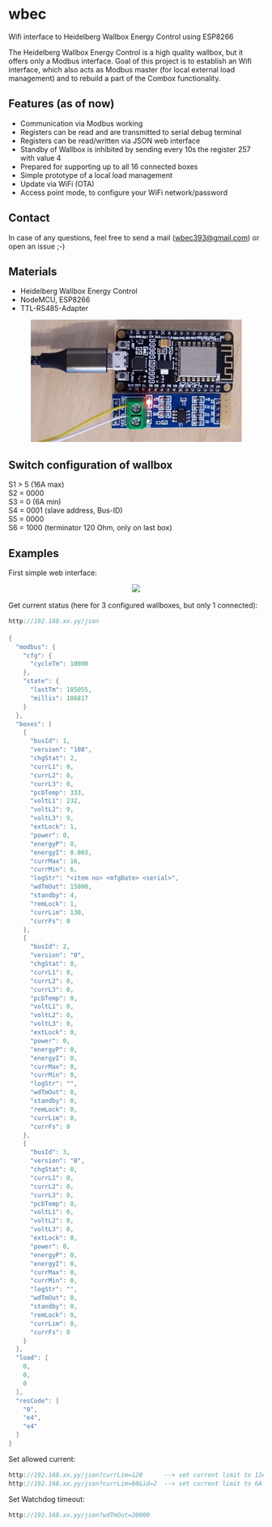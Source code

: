 # wbec
Wifi interface to Heidelberg Wallbox Energy Control using ESP8266  
  
The Heidelberg Wallbox Energy Control is a high quality wallbox, but it offers only a Modbus interface.
Goal of this project is to establish an Wifi interface, which also acts as Modbus master (for local external load management) and to rebuild a part of the Combox functionality.  

## Features (as of now)
- Communication via Modbus working
- Registers can be read and are transmitted to serial debug terminal
- Registers can be read/written via JSON web interface
- Standby of Wallbox is inhibited by sending every 10s the register 257 with value 4
- Prepared for supporting up to all 16 connected boxes
- Simple prototype of a local load management
- Update via WiFi (OTA)
- Access point mode, to configure your WiFi network/password

## Contact
In case of any questions, feel free to send a mail (wbec393@gmail.com) or open an issue  ;-)

## Materials
- Heidelberg Wallbox Energy Control
- NodeMCU, ESP8266
- TTL-RS485-Adapter

<p align="center">
  <img src="/images/wbec.jpg">
</p>

## Switch configuration of wallbox
S1 > 5 (16A max)  
S2 = 0000  
S3 = 0 (6A min)  
S4 = 0001 (slave address, Bus-ID)  
S5 = 0000  
S6 = 1000 (terminator 120 Ohm, only on last box)  

## Examples
First simple web interface:
<p align="center">
  <img src="https://i.ibb.co/kKSkL1X/wbec-Web-Interface.png">
</p>

Get current status (here for 3 configured wallboxes, but only 1 connected):
```c++
http://192.168.xx.yy/json

{
  "modbus": {
    "cfg": {
      "cycleTm": 10000
    },
    "state": {
      "lastTm": 185055,
      "millis": 186817
    }
  },
  "boxes": [
    {
      "busId": 1,
      "version": "108",
      "chgStat": 2,
      "currL1": 0,
      "currL2": 0,
      "currL3": 0,
      "pcbTemp": 333,
      "voltL1": 232,
      "voltL2": 9,
      "voltL3": 9,
      "extLock": 1,
      "power": 0,
      "energyP": 0,
      "energyI": 0.003,
      "currMax": 16,
      "currMin": 6,
      "logStr": "<item no> <mfgDate> <serial>",
      "wdTmOut": 15000,
      "standby": 4,
      "remLock": 1,
      "currLim": 130,
      "currFs": 0
    },
    {
      "busId": 2,
      "version": "0",
      "chgStat": 0,
      "currL1": 0,
      "currL2": 0,
      "currL3": 0,
      "pcbTemp": 0,
      "voltL1": 0,
      "voltL2": 0,
      "voltL3": 0,
      "extLock": 0,
      "power": 0,
      "energyP": 0,
      "energyI": 0,
      "currMax": 0,
      "currMin": 0,
      "logStr": "",
      "wdTmOut": 0,
      "standby": 0,
      "remLock": 0,
      "currLim": 0,
      "currFs": 0
    },
    {
      "busId": 3,
      "version": "0",
      "chgStat": 0,
      "currL1": 0,
      "currL2": 0,
      "currL3": 0,
      "pcbTemp": 0,
      "voltL1": 0,
      "voltL2": 0,
      "voltL3": 0,
      "extLock": 0,
      "power": 0,
      "energyP": 0,
      "energyI": 0,
      "currMax": 0,
      "currMin": 0,
      "logStr": "",
      "wdTmOut": 0,
      "standby": 0,
      "remLock": 0,
      "currLim": 0,
      "currFs": 0
    }
  ],
  "load": [
    0,
    0,
    0
  ],
  "resCode": [
    "0",
    "e4",
    "e4"
  ]
}
```

Set allowed current:
```c++
http://192.168.xx.yy/json?currLim=120      --> set current limit to 12A (on the box with id=0, i.e. ModBus Bus-ID=1)
http://192.168.xx.yy/json?currLim=60&id=2  --> set current limit to 6A on the box with id=2 (i.e. ModBus Bus-ID=3)
```

Set Watchdog timeout:
```c++
http://192.168.xx.yy/json?wdTmOut=20000
```
